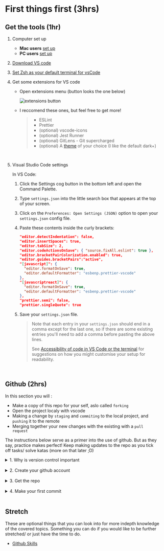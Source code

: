 # First things first (3hrs)

## Get the tools (1hr)

1. Computer set up

   - **Mac users** [set up](/mac-setup.md)
   - **PC users** [set up](/pc-setup.md)

2. [Download VS code](https://code.visualstudio.com/)

3. [Set Zsh as your default terminal for vsCode](https://www.shanebart.com/set-default-vscode-terminal/)

4. Get some extensions for VS code

   - Open extensions menu (button looks the one below)

     ![extensions button](https://lh4.googleusercontent.com/s3Ic3DZ_t7fXuiSG0SxAYpGZULsif0QPm_jWoTWTDvAT-PohsXBbsuzZwrGnZ3k8uWA=w2400)

   - I reccomend these ones, but feel free to get more!

     > - ESLint
     > - Prettier
     > - (optional) vscode-icons
     > - (optional) Jest Runner
     > - (optional) GitLens - Git supercharged
     > - (optional) A [theme](https://code.visualstudio.com/docs/getstarted/themes) of your choice (I like the default dark+)

     <br/>

5. Visual Studio Code settings

   In VS Code:

   1. Click the Settings cog button in the bottom left and open the Command Palette.
   2. Type `settings.json` into the little search box that appears at the top of your screen.
   3. Click on the `Preferences: Open Settings (JSON)` option to open your `settings.json` config file.

   4. Paste these contents inside the curly brackets:

      ```json
      "editor.detectIndentation": false,
      "editor.insertSpaces": true,
      "editor.tabSize": 2,
      "editor.codeActionsOnSave": { "source.fixAll.eslint": true },
      "editor.bracketPairColorization.enabled": true,
      "editor.guides.bracketPairs":"active",
      "[javascript]": {
        "editor.formatOnSave": true,
        "editor.defaultFormatter": "esbenp.prettier-vscode"
      },
      "[javascriptreact]": {
        "editor.formatOnSave": true,
        "editor.defaultFormatter": "esbenp.prettier-vscode"
      },
      "prettier.semi": false,
      "prettier.singleQuote": true
      ```

   5. Save your `settings.json` file.

      > Note that each entry in your `settings.json` should end in a comma except for the last one, so if there are some existing entries you'll need to add a comma before pasting the above lines.
      >
      > See [Accessibility of code in VS Code or the terminal](code-accessibility.md) for suggestions on how you might customise your setup for readability.

 <br/>

## Github (2hrs)

In this section you will :

- Make a copy of this repo for your self, aslo called `forking`
- Open the project localy with vscode
- Making a change by `staging` and `commiting` to the local project, and `pushing` it to the remote
- Merging together your new changes with the existing with a `pull request`

The instructions below serve as a primer into the use of github. But as they say, practice makes perfect! Keep making updates to the repo as you tick off tasks/ solve katas (more on that later ;D)

<details>
<summary>1. Why is version control important</summary>

- Watch this [intro](https://www.youtube.com/watch?v=uUuTYDg9XoI&ab_channel=CodemySchool)
  to github
- Watch this more in depth [video series](https://app.pluralsight.com/player?name=6eec00f4-f910-4efc-9698-936948026502&mode=live&clip=0&course=code-school-git-real&author=gregg-pollack) on how to use github
  > You'll notice that in the second video, the guy uses command line tools to manipulate his git. Further down below I will show you how to do the same things through vscode. (Although feel free to try it with the command line tools)
    </details>
    <br/>

<details>
<summary>2. Create your github account</summary>

- [Create an account](https://github.com/)
- Choose a username (preferbly something that won't make you cringe 10 years down the track lol)
- Add a photo
- Log into github in vscode
  - In vs code press the following keys to open the terminal
    ```
    ctrl + shift + ~
    ```
  - Type in the following to set email
    ```
    git config --global user.email "your_email@example.com"
    ```
  - Type in the following to set name
    ```
    git config --global user.name "Your name here"
    ```
    </details>
    <br/>

<details>
<summary>3. Get the repo</summary>

- Click `Create a new Fork`, and make sure to save to your own account

  ![fork](https://lh6.googleusercontent.com/P3WaVUwoWZeOvehjDERRLUZ_f1ybsgVMgzjE2J74OHLsdLOqIa7JvaEFy5cuvP8c3-g=w2400)

- Get the URL

  ![url](https://lh5.googleusercontent.com/cuET3Dlya-I5TRM0wOdDgiZMbC6gfd4GE_cmWcNZozqM1qrH_yEUbjdwhdg2eFns0gc=w2400)

- Open vscode goto `Explorer` and click `Clone Repository`

  ![open](https://lh6.googleusercontent.com/iHqvvsyyqqvaGsFHYCslhNZWh09oYlFvvh4bO-ZtI9IkfL1GD4o_n1Vi5lLRKyGC-Mo=w2400)

- Paste in the URL and press `enter`

  ![paste](https://lh6.googleusercontent.com/_PGp8cMowJcqM1sQxhipML6IywDUuoVRQE5VaZhrfU0Ds5SyEOhK2XXuKk3WW0ofp-M=w2400)

  </details>
  <br/>

<details>
<summary>4. Make your first commit</summary>

- Create a new branch

  ![branch](https://lh6.googleusercontent.com/F6G1Mvz6nvj5DyqTO_kGNOSWFfAVXMmp-xItdCEFYxaEiR84X6TYg2zk1xsLuhbg-aU=w2400)

  _branches are what allows us to all work collaboratively_

- Tick off the first task from the main [readme](../README.md) by making the following change

  ```
  - [x] 1. [Inital Set Up](/1-SetUp/README.md)
  ```

- Stage the change by going to `Source Control` and pressing the `+` next to the file you changed

  ![stage](https://lh6.googleusercontent.com/w1sIrrHabKcyRfZe2IKPgZS7IT5bkdrWDSSJsHEHaLrBWqX27zP0MXeg65SyPlAtHvU=w2400)

- Enter a commit message and press `Commit` button

  ![commit](https://lh4.googleusercontent.com/t3TWGzGr9mKa-GCa643hBKe4vzra0FFDZNMCFJMcNn4KfCYDKqxjPi6sTgDvbdfYRuM=w2400)

  _A good commit message is meaningful and concise. It's what others will use to see what you have done as well as to remind yourself of your work_

- Push the commit to remote. (It might ask you to publish the branch first, just click ok if it does)

  ![push](https://lh6.googleusercontent.com/-ojCbxhpX54_7lgQDCRIFJ-1Q6w8eFkP4laQUCe0lxGEQTUcv1QkxNUNbc_GlayBYRo=w2400)

- Create a new pull request (PR) on github

  - Select your branch from the list of branches (you get to it by clicking on the button similar to the one below), and click `Create Pull Request`

    ![select branch](https://lh5.googleusercontent.com/UwMIYiBhEfGA5xRxO11vg4RMvBQCqxExWOZhLGq-0z1DLoNZU44fTUA26IRSPopObzA=w2400)

  - Click `Create Pull Request`

    ![create pr](https://lh6.googleusercontent.com/h8NZUIqBl2-LMtfrWIh52KlTdlDKYWalIxvziIOknGFFn-68K1kVcmcZr-N2AkdfLec=w2400)

    _Depedning on the teams your on, you may be required to fill in a description as well as the list on the right_

- Review and merge

  ![review and merge](https://lh3.googleusercontent.com/hICRLK6D6YSU0ajmFxgTuK9GwTvk8XAY3q2SvIF2wT6zcWzMYzp1_JY2kxq3JPEjiq8=w2400)

  _Have a look at the `Commits` tab and the `Files changed` tab, these are what your reviewers will be looking at when working apart of a project_

Note: You can push changes straight to your main branch and don't have to raise a PR to make a change. But most projects you'll be apart of will require you to.

</details>
<br/>

## Stretch

These are optional things that you can look into for more indepth knowledge of the covered topics. Something you can do if you would like to be further stretched/ or just have the time to do.

- [Github Skills](https://skills.github.com/)
